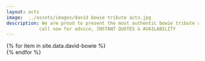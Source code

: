 ```yaml
---
layout: acts
image:  ../assets/images/david bowie tribute acts.jpg
description: We are proud to present the most authentic bowie tribute acts to one of the most iconic british pop stars. these david bowie tribute acts are keeping his legacy alive.David Bowie was an English rock star known for dramatic musical transformations, including his character Ziggy Stardust. He was inducted into the Rock and Roll Hall of Fame in 1996.His first hit was the song Space Oddity in 1969. The original pop chameleon, Bowie became a fantastical sci-fi character for his breakout Ziggy Stardust album. He later co-wrote Fame, with Carlos Alomar and John Lennon, which became his first American Number one single in 1975. An accomplished actor, Bowie starred in The Man Who Fell to Earth in 1976.these are five star tribute shows who leave their audiences wanting more.  book early to avoid disappointment. <hr>
            call now for advice, INSTANT QUOTES & AVAILABILITY
---
```


<div class="row mt-4 mb-4">
  {% for item in site.data.david-bowie %}
    <div class="col-md-4 mb-5">
      <div class="card border-0 shadow h-100">
        <a href="/acts/{{ item.title | slugify }}">
          <img class="card-img-top" src="{{ item.image_src }}" alt="" />
        </a>
      </div>
    </div>
  {% endfor %}
</div>